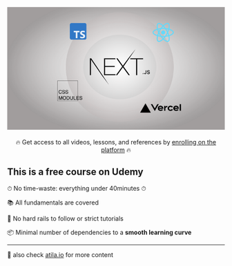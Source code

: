<div align="center">
  <a href="">
    <img src="./udemy-cover.png" alt="NextJS up and running" />
  </a>
<br />
<br />
🔥 Get access to all videos, lessons, and references by <a href="">enrolling on the platform</a> 🔥

</div>

## This is a free course on Udemy

⏱ No time-waste: everything under 40minutes ⏱

📚 All fundamentals are covered

🧠 No hard rails to follow or strict tutorials

📦 Minimal number of dependencies to a **smooth learning curve**

---

👀 also check [atila.io](https://atila.io) for more content
